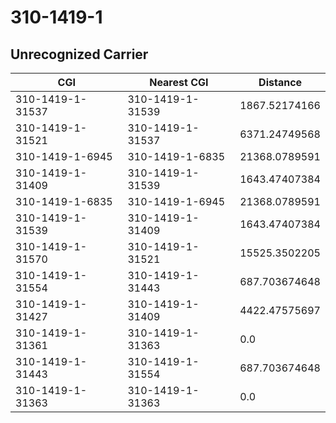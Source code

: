 # 310-1419-1
## Unrecognized Carrier


| CGI | Nearest CGI | Distance |
|-----|-------------|----------|
| 310-1419-1-31537 | 310-1419-1-31539 | 1867.52174166 |
| 310-1419-1-31521 | 310-1419-1-31537 | 6371.24749568 |
| 310-1419-1-6945 | 310-1419-1-6835 | 21368.0789591 |
| 310-1419-1-31409 | 310-1419-1-31539 | 1643.47407384 |
| 310-1419-1-6835 | 310-1419-1-6945 | 21368.0789591 |
| 310-1419-1-31539 | 310-1419-1-31409 | 1643.47407384 |
| 310-1419-1-31570 | 310-1419-1-31521 | 15525.3502205 |
| 310-1419-1-31554 | 310-1419-1-31443 | 687.703674648 |
| 310-1419-1-31427 | 310-1419-1-31409 | 4422.47575697 |
| 310-1419-1-31361 | 310-1419-1-31363 | 0.0 |
| 310-1419-1-31443 | 310-1419-1-31554 | 687.703674648 |
| 310-1419-1-31363 | 310-1419-1-31363 | 0.0 |
